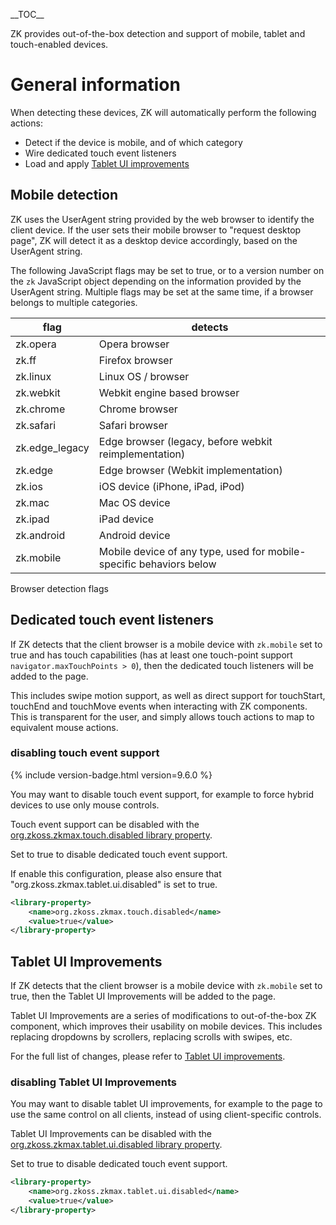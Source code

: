 \_\_TOC\_\_

ZK provides out-of-the-box detection and support of mobile, tablet and
touch-enabled devices.

# General information

When detecting these devices, ZK will automatically perform the
following actions:

- Detect if the device is mobile, and of which category
- Wire dedicated touch event listeners
- Load and apply [Tablet UI improvements]({{site.baseurl}}/zk_component_ref/tablet_devices/tablet_devices)

## Mobile detection

ZK uses the UserAgent string provided by the web browser to identify the
client device. If the user sets their mobile browser to "request desktop
page", ZK will detect it as a desktop device accordingly, based on the
UserAgent string.

The following JavaScript flags may be set to true, or to a version
number on the `zk` JavaScript object depending on the information
provided by the UserAgent string. Multiple flags may be set at the same
time, if a browser belongs to multiple categories.

| flag           | detects                                                             |
|----------------|---------------------------------------------------------------------|
| zk.opera       | Opera browser                                                       |
| zk.ff          | Firefox browser                                                     |
| zk.linux       | Linux OS / browser                                                  |
| zk.webkit      | Webkit engine based browser                                         |
| zk.chrome      | Chrome browser                                                      |
| zk.safari      | Safari browser                                                      |
| zk.edge_legacy | Edge browser (legacy, before webkit reimplementation)               |
| zk.edge        | Edge browser (Webkit implementation)                                |
| zk.ios         | iOS device (iPhone, iPad, iPod)                                     |
| zk.mac         | Mac OS device                                                       |
| zk.ipad        | iPad device                                                         |
| zk.android     | Android device                                                      |
| zk.mobile      | Mobile device of any type, used for mobile-specific behaviors below |

Browser detection flags

## Dedicated touch event listeners

If ZK detects that the client browser is a mobile device with
`zk.mobile` set to true and has touch capabilities (has at least one
touch-point support `navigator.maxTouchPoints > 0`), then the dedicated
touch listeners will be added to the page.

This includes swipe motion support, as well as direct support for
touchStart, touchEnd and touchMove events when interacting with ZK
components. This is transparent for the user, and simply allows touch
actions to map to equivalent mouse actions.

### disabling touch event support

{% include version-badge.html version=9.6.0 %}

You may want to disable touch event support, for example to force hybrid
devices to use only mouse controls.

Touch event support can be disabled with the
[org.zkoss.zkmax.touch.disabled library property]({{site.baseurl}}/zk_config_ref/org_zkoss_zkmax_touch_disabled).

Set to true to disable dedicated touch event support.

If enable this configuration, please also ensure that
"org.zkoss.zkmax.tablet.ui.disabled" is set to true.

```xml
<library-property>
    <name>org.zkoss.zkmax.touch.disabled</name>
    <value>true</value>
</library-property>
```

## Tablet UI Improvements

If ZK detects that the client browser is a mobile device with
`zk.mobile` set to true, then the Tablet UI Improvements will be added
to the page.

Tablet UI Improvements are a series of modifications to out-of-the-box
ZK component, which improves their usability on mobile devices. This
includes replacing dropdowns by scrollers, replacing scrolls with
swipes, etc.

For the full list of changes, please refer to [Tablet UI improvements]({{site.baseurl}}/zk_component_ref/tablet_devices/tablet_devices).

### disabling Tablet UI Improvements

You may want to disable tablet UI improvements, for example to the page
to use the same control on all clients, instead of using client-specific
controls.

Tablet UI Improvements can be disabled with the
[org.zkoss.zkmax.tablet.ui.disabled library property]({{site.baseurl}}/zk_config_ref/org_zkoss_zkmax_tablet_ui_disabled).

Set to true to disable dedicated touch event support.

```xml
<library-property>
    <name>org.zkoss.zkmax.tablet.ui.disabled</name>
    <value>true</value>
</library-property>
```
